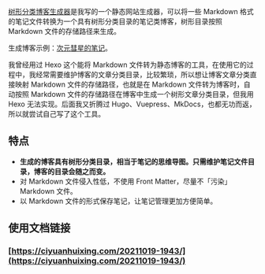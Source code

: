 [树形分类博客生成器](https://github.com/ciyuanhuixing/MarkdownToTreeBlog)是我写的一个静态网站生成器，可以将一些 Markdown 格式的笔记文件转换为一个具有树形分类目录的笔记类博客，树形目录按照 Markdown 文件的存储路径来生成。

生成博客示例：[次元彗星的笔记](https://ciyuanhuixing.com/)。

我曾经用过 Hexo 这个能将 Markdown 文件转为静态博客的工具，在使用它的过程中，我经常需要维护博客的文章分类目录，比较繁琐，所以想让博客文章分类直接映射 Markdown 文件的存储路径，也就是在 Markdown 文件转为博客时，自动按照 Markdown 文件的存储路径在博客中生成一个树形文章分类目录，但我用 Hexo 无法实现。后面我又折腾过 Hugo、Vuepress、MkDocs，也都无功而返，所以就尝试自己写了这个工具。

## 特点

- **生成的博客具有树形分类目录，相当于笔记的思维导图。只需维护笔记文件目录，博客的目录会随之而变。**
- 对 Markdown 文件侵入性低，不使用 Front Matter，尽量不「污染」Markdown 文件。
- 以 Markdown 文件的形式保存笔记，让笔记管理更加方便简单。

## 使用文档链接

### [https://ciyuanhuixing.com/20211019-1943/](https://ciyuanhuixing.com/20211019-1943/)
